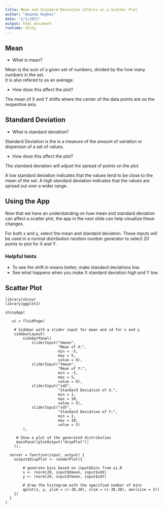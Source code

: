 ```yaml
---
title: Mean and Standard Deviation affects on a Scatter Plot
author: "Amanda Hughes"
date: "2/1/2021"
output: html_document
runtime: shiny
---
```


## Mean

- What is mean?

Mean is the sum of a given set of numbers, divided by the how many numbers in the set.  
It is also refered to as an average.

- How does this affect the plot?

The mean of X and Y shifts where the center of the data points are on the respective axis.  

## Standard Deviation

- What is standard deviation?

Standard Deviation is the is a measure of the amount of variation or dispersion of a set of values. 

- How does this affect the plot?

The standard deviation will adjust the spread of points on the plot.  

A low standard deviation indicates that the values tend to be close to the mean of the set.
A high standard deviation indicates that the values are spread out over a wider range.

## Using the App

Now that we have an understanding on how mean and standard deviation can affect a scatter plot, the app in the next slide can help visualize these changes.  

For both x and y, select the mean and standard deviation.  These inputs will be used in a normal distribution random number generator to select 20 points to plot for X and Y.  

### Helpful hints
- To see the shift in means better, make standard deviations low.
- See what happens when you make X standard deviation high and Y low.

## Scatter Plot
```{r, echo = FALSE}
library(shiny)
library(ggplot2)

shinyApp(
  
   ui = fluidPage(

    # Sidebar with a slider input for mean and sd for x and y
    sidebarLayout(
        sidebarPanel(
            sliderInput("Xmean",
                        "Mean of X:",
                        min = -5,
                        max = 5,
                        value = 0),
            sliderInput("Ymean",
                        "Mean of Y:",
                        min = -5,
                        max = 5,
                        value = 0),
            sliderInput("sdX",
                        "Standard Deviation of X:",
                        min = 1,
                        max = 10,
                        value = 5),
            sliderInput("sdY",
                        "Standard Deviation of Y:",
                        min = 1,
                        max = 10,
                        value = 5)
        ),

     # Show a plot of the generated distribution
     mainPanel(plotOutput("dispPlot"))
    )),

  server = function(input, output) {
    output$dispPlot <- renderPlot({

        # generate bins based on input$bins from ui.R
        x <- rnorm(20, input$Xmean, input$sdX)
        y <- rnorm(20, input$Ymean, input$sdY)
        
        # draw the histogram with the specified number of bins
        qplot(x, y, ylim = c(-30,30), xlim = c(-30,30), aes(size = 2))
    })
  }
)

```
